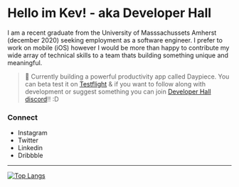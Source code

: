 # Hello im Kev! - aka Developer Hall

I am a recent graduate from the University of Masssachussets Amherst (december 2020) seeking employment as a software engineer. I prefer to work on mobile (iOS) however I would be more than happy to contribute my wide array of technical skills to a team thats building something unique and meaningful.


> 🌿 Currently building a powerful productivity app called Daypiece. You can beta test it on [Testflight](https://testflight.apple.com/join/PKfXlGsx) & if you want to follow along with development or suggest something you can join [Developer Hall discord](https://discord.com/invite/6UPh8jv)!! :D

### Connect

- Instagram
- Twitter
- Linkedin
- Dribbble

--- 

[![Top Langs](https://github-readme-stats.vercel.app/api/top-langs/?username=kevin-hall&layout=compact&theme=dracula)](https://github.com/anuraghazra/github-readme-stats)
